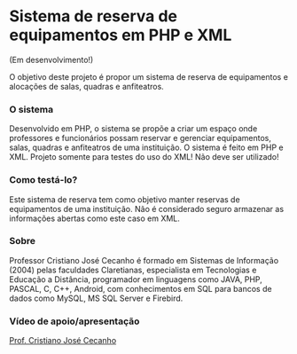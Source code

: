 <h1> Sistema de reserva de equipamentos em PHP e XML </h1>
<p>(Em desenvolvimento!)<p>
<p>
O objetivo deste projeto é propor um sistema de reserva de equipamentos e alocações de salas, quadras e anfiteatros.
<p>
<h3>O sistema</h3>
<p>
Desenvolvido em PHP, o sistema se propõe a criar um espaço onde professores e funcionários possam reservar e gerenciar equipamentos, salas, quadras e anfiteatros de uma instituição. O sistema é feito em PHP e XML. Projeto somente para testes do uso do XML! Não deve ser utilizado!
 </p>
<h3>Como testá-lo?</h3>
<p>
Este sistema de reserva tem como objetivo manter reservas de equipamentos de uma instituição. Não é considerado seguro armazenar as informações abertas como este caso em XML.
</p>

<h3>Sobre</h3>
Professor Cristiano José Cecanho é formado em Sistemas de Informação (2004) pelas faculdades Claretianas, especialista em Tecnologias e Educação a Distância, programador em linguagens como JAVA, PHP, PASCAL, C, C++, Android, com conhecimentos em SQL para bancos de dados como MySQL, MS SQL Server e Firebird.
<h3>Vídeo de apoio/apresentação</h3>
<a href="https://www.youtube.com/user/crispdg">Prof. Cristiano José Cecanho</a>


